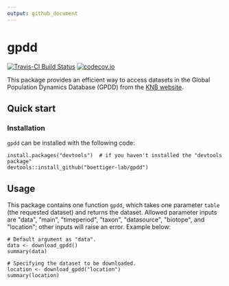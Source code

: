 ```yaml
---
output: github_document
---
```


<!-- README.md is generated from README.Rmd. Please edit that file -->



# gpdd

[![Travis-CI Build Status](https://travis-ci.org/bjb568/gpdd.svg?branch=master)](https://travis-ci.org/bjb568/gpdd)
[![codecov.io](https://codecov.io/github/boettiger-lab/gpdd/coverage.svg?branch=master)](https://codecov.io/github/boettiger-lab/gpdd?branch=master)

This package provides an efficient way to access datasets in the Global Population Dynamics Database (GPDD) from the [KNB website](https://knb.ecoinformatics.org/view/doi:10.5063/F1BZ63Z8).

## Quick start

### Installation

`gpdd` can be installed with the following code:

```
install.packages("devtools")  # if you haven't installed the "devtools package"
devtools::install_github("boettiger-lab/gpdd")
```

## Usage

This package contains one function `gpdd`, which takes one parameter `table` (the requested dataset) and returns the dataset. Allowed parameter inputs are "data", "main", "timeperiod", "taxon", "datasource", "biotope", and "location"; other inputs will raise an error. Example below:

```
# Default argument as "data".
data <- download_gpdd()
summary(data)

# Specifying the dataset to be downloaded.
location <- download_gpdd("location")
summary(location)
```
